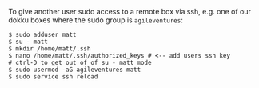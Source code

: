 To give another user sudo access to a remote box via ssh, e.g. one of our dokku boxes where the sudo group is `agileventures`:

```
$ sudo adduser matt
$ su - matt
$ mkdir /home/matt/.ssh
$ nano /home/matt/.ssh/authorized_keys # <-- add users ssh key
# ctrl-D to get out of of su - matt mode
$ sudo usermod -aG agileventures matt
$ sudo service ssh reload
```
